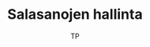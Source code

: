 ---
title: "Salasanojen hallinta"

tags:
  - tietoturva


author: TP

link-pdf: http://#
link-pptx: https://www.entersenior.fi/@Bin/1255582/salasanat.pptx
---